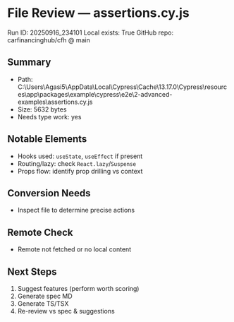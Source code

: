 # File Review — assertions.cy.js
Run ID: 20250916_234101
Local exists: True
GitHub repo: carfinancinghub/cfh @ main

## Summary
- Path: C:\Users\Agasi5\AppData\Local\Cypress\Cache\13.17.0\Cypress\resources\app\packages\example\cypress\e2e\2-advanced-examples\assertions.cy.js
- Size: 5632 bytes
- Needs type work: yes

## Notable Elements
- Hooks used: `useState`, `useEffect` if present
- Routing/lazy: check `React.lazy`/`Suspense`
- Props flow: identify prop drilling vs context

## Conversion Needs
- Inspect file to determine precise actions

## Remote Check
- Remote not fetched or no local content

## Next Steps
1) Suggest features (perform worth scoring)
2) Generate spec MD
3) Generate TS/TSX
4) Re-review vs spec & suggestions